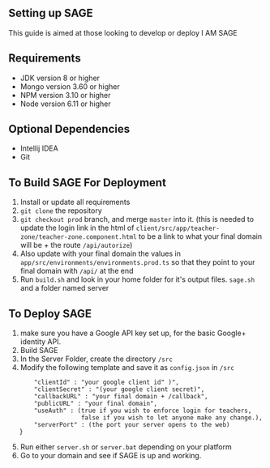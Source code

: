 ## Setting up SAGE
This guide is aimed at those looking to develop or deploy I AM SAGE

## Requirements
* JDK version 8 or higher
* Mongo version 3.60 or higher
* NPM version 3.10 or higher
* Node version 6.11 or higher

## Optional Dependencies
* Intellij IDEA
* Git

## To Build SAGE For Deployment

1. Install or update all requirements
2. ```git clone``` the repository
3. ```git checkout prod``` branch, and merge ```master``` into it. 
(this is needed to update the login link in the html of 
```client/src/app/teacher-zone/teacher-zone.component.html``` 
to be a link to what your final domain will be + 
the route ```/api/autorize```)
4. Also update with your final domain the values in ```app/src/environments/environments.prod.ts```
so that they point to your final domain with ```/api/``` at the end
5. Run ```build.sh``` and look in your home folder for it's output files. ```sage.sh``` and a folder named server

## To Deploy SAGE
1. make sure you have a Google API key set up, for the basic Google+ identity API.
2. Build SAGE
3. In the Server Folder, create the directory ```/src```
4. Modify the following template and save it as ```config.json``` in ```/src```

```{
       "clientId" : "your google client id" )",
       "clientSecret" : "(your google client secret)",
       "callbackURL" : "your final domain + /callback",
       "publicURL" : "your final domain",
       "useAuth" : (true if you wish to enforce login for teachers, 
                    false if you wish to let anyone make any change.),
       "serverPort" : (the port your server opens to the web)
   }
```
5. Run either ```server.sh``` or ```server.bat``` depending on your platform
6. Go to your domain and see if SAGE is up and working.
